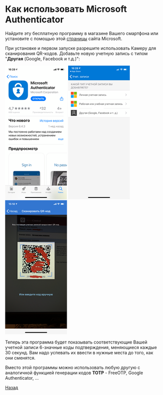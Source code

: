 ---
---
# Как использовать Microsoft Authenticator

Найдите эту бесплатную программу в магазине Вашего смартфона или установите с помощью этой [страницы][download] сайта Microsoft.

При установке и первом запуске разрешите использовать Камеру для сканирования QR-кодов. Добавьте новую учетную запись с типом "**Другая** (Google, Facebook и т.д.)":

![1] ![2] ![3]

Теперь эта программа будет показывать соответствующие Вашей учетной записи 6-значные коды подтверждения, меняющиеся каждые 30 секунд. Вам надо успевать их ввести в нужные места до того, как они сменятся.

Вместо этой программы можно использовать любую другую с аналогичной функцией генерации кодов **TOTP** - FreeOTP, Google Authenticator, ...

[Назад][back]

[download]: https://www.microsoft.com/ru-ru/account/authenticator "Microsoft Authenticator"
[back]: /vpn "Основная инструкция"

[1]: assets/img/auth1.png "Установить"
[2]: assets/img/auth2.png "Добавить запись"
[3]: assets/img/auth3.png "Сканировать QR-код"
